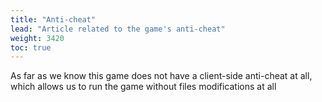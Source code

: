```yaml
---
title: "Anti-cheat"
lead: "Article related to the game's anti-cheat"
weight: 3420
toc: true
---
```


As far as we know this game does not have a client-side anti-cheat at all, which allows us to run the game without files modifications at all
